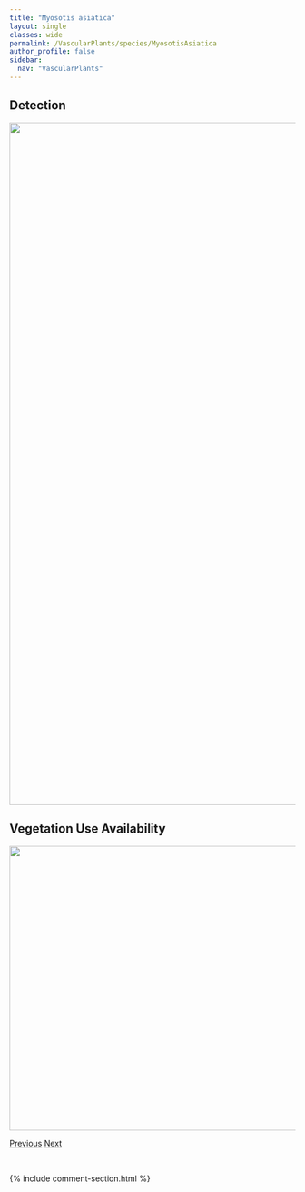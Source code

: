 ```yaml
---
title: "Myosotis asiatica"
layout: single
classes: wide
permalink: /VascularPlants/species/MyosotisAsiatica
author_profile: false
sidebar:
  nav: "VascularPlants"
---
```


<h2>Detection</h2>

<a href="https://drive.google.com/uc?export=view&id=1P-gnhCOIl4SCbIDnSYwUiYz-gGBITsj3">
<img src="https://drive.google.com/uc?export=view&id=1P-gnhCOIl4SCbIDnSYwUiYz-gGBITsj3" height = "1200" width = "800">
</a>


<h2>Vegetation Use Availability</h2>

<a href="https://drive.google.com/uc?export=view&id=1ZvzyL3tR51QaexltBx624OBQ3I3oeYTw">
<img src="https://drive.google.com/uc?export=view&id=1ZvzyL3tR51QaexltBx624OBQ3I3oeYTw" height = "500" width = "1000">
</a>


<a href="/DevelopmentWebsite/VascularPlants/species/MusineonDivaricatum" class="pagination--pager" title="Musineon divaricatum">Previous</a> <a href="/DevelopmentWebsite/VascularPlants/species/MyricaGale" class="pagination--pager" title="Myrica gale">Next</a>

<p>&nbsp;</p>

{% include comment-section.html %}
